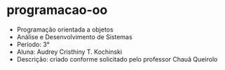 # programacao-oo

- Programação orientada a objetos</br>
- Análise e Desenvolvimento de Sistemas</br>
- Período: 3°</br>
- Aluna: Audrey Cristhiny T. Kochinski</br>
- Descrição: criado conforme solicitado pelo professor Chauã Queirolo
